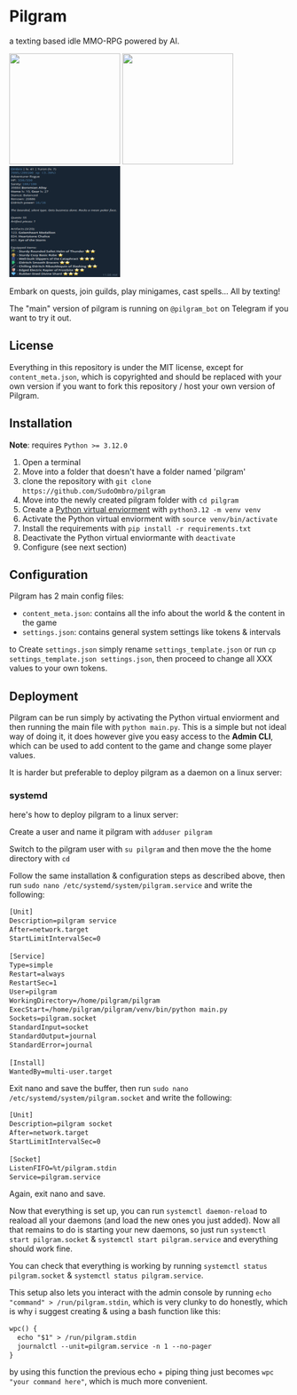 # Pilgram
a texting based idle MMO-RPG powered by AI.

<div>
  <img src="https://github.com/SudoOmbro/pilgram/blob/master/screenshots/img1.png" style=" width:200px ; height:200px" >
  <img src="https://github.com/SudoOmbro/pilgram/blob/master/screenshots/img2.png" style=" width:200px ; height:200px" >
  <img src="https://github.com/SudoOmbro/pilgram/blob/master/screenshots/img3.png" style=" width:200px ; height:200px" >
</div>

Embark on quests, join guilds, play minigames, cast spells... All by texting!

The "main" version of pilgram is running on `@pilgram_bot` on Telegram if you want to try it out.

## License

Everything in this repository is under the MIT license, except for `content_meta.json`, 
which is copyrighted and should be replaced with your own version if you want to fork this repository / host your own version of Pilgram.

## Installation
**Note**: requires `Python >= 3.12.0`

1. Open a terminal
2. Move into a folder that doesn't have a folder named 'pilgram'
3. clone the repository with `git clone https://github.com/SudoOmbro/pilgram`
4. Move into the newly created pilgram folder with `cd pilgram`
5. Create a [Python virtual enviorment](https://docs.python.org/3/library/venv.html) with `python3.12 -m venv venv`
6. Activate the Python virtual enviorment with `source venv/bin/activate`
7. Install the requirements with `pip install -r requirements.txt`
8. Deactivate the Python virtual enviormante with `deactivate`
9. Configure (see next section)

## Configuration
Pilgram has 2 main config files: 
- `content_meta.json`: contains all the info about the world & the content in the game
- `settings.json`: contains general system settings like tokens & intervals

to Create `settings.json` simply rename `settings_template.json` or run `cp settings_template.json settings.json`, then proceed to change all XXX values to your own tokens.

## Deployment
Pilgram can be run simply by activating the Python virtual enviorment and then running the main file with `python main.py`. 
This is a simple but not ideal way of doing it, it does however give you easy access to the **Admin CLI**, which can be used to add content to the game and change some player values.

It is harder but preferable to deploy pilgram as a daemon on a linux server:

### systemd
here's how to deploy pilgram to a linux server:

Create a user and name it pilgram with `adduser pilgram`

Switch to the pilgram user with `su pilgram` and then move the the home directory with `cd`

Follow the same installation & configuration steps as described above, then run `sudo nano /etc/systemd/system/pilgram.service` and write the following:
```console
[Unit]
Description=pilgram service
After=network.target
StartLimitIntervalSec=0

[Service]
Type=simple
Restart=always
RestartSec=1
User=pilgram
WorkingDirectory=/home/pilgram/pilgram
ExecStart=/home/pilgram/pilgram/venv/bin/python main.py
Sockets=pilgram.socket
StandardInput=socket
StandardOutput=journal
StandardError=journal

[Install]
WantedBy=multi-user.target
```
Exit nano and save the buffer, then run `sudo nano /etc/systemd/system/pilgram.socket` and write the following:
```console
[Unit]
Description=pilgram socket
After=network.target
StartLimitIntervalSec=0

[Socket]
ListenFIFO=%t/pilgram.stdin
Service=pilgram.service
```
Again, exit nano and save.

Now that everything is set up, you can run `systemctl daemon-reload` to reaload all your daemons (and load the new ones you just added).
Now all that remains to do is starting your new daemons, so just run `systemctl start pilgram.socket` & `systemctl start pilgram.service` and everything should work fine.

You can check that everything is working by running `systemctl status pilgram.socket` & `systemctl status pilgram.service`.

This setup also lets you interact with the admin console by running `echo "command" > /run/pilgram.stdin`, which is very clunky to do honestly, which is why i suggest creating & using a bash function like this:
```console
wpc() {
  echo "$1" > /run/pilgram.stdin
  journalctl --unit=pilgram.service -n 1 --no-pager
}
```
by using this function the previous echo + piping thing just becomes `wpc "your command here"`, which is much more convenient.
